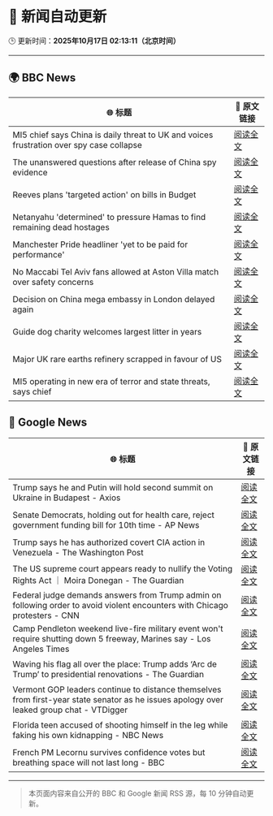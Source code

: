 # 🧠 新闻自动更新

🕒 更新时间：**2025年10月17日 02:13:11（北京时间）**

---

## 🌍 BBC News

| 🌐 标题 | 🔗 原文链接 |
|--------|-------------|
| MI5 chief says China is daily threat to UK and voices frustration over spy case collapse | [阅读全文](https://www.bbc.com/news/articles/c0ex172rxwzo?at_medium=RSS&at_campaign=rss) |
| The unanswered questions after release of China spy evidence | [阅读全文](https://www.bbc.com/news/articles/cp3x55rqdy5o?at_medium=RSS&at_campaign=rss) |
| Reeves plans 'targeted action' on bills in Budget | [阅读全文](https://www.bbc.com/news/articles/c8eykkgdze5o?at_medium=RSS&at_campaign=rss) |
| Netanyahu 'determined' to pressure Hamas to find remaining dead hostages | [阅读全文](https://www.bbc.com/news/articles/c4gkm0243wzo?at_medium=RSS&at_campaign=rss) |
| Manchester Pride headliner 'yet to be paid for performance' | [阅读全文](https://www.bbc.com/news/articles/cpq1ddje202o?at_medium=RSS&at_campaign=rss) |
| No Maccabi Tel Aviv fans allowed at Aston Villa match over safety concerns | [阅读全文](https://www.bbc.com/sport/football/articles/cy9pjv59w95o?at_medium=RSS&at_campaign=rss) |
| Decision on China mega embassy in London delayed again | [阅读全文](https://www.bbc.com/news/articles/cr7mn28drz8o?at_medium=RSS&at_campaign=rss) |
| Guide dog charity welcomes largest litter in years | [阅读全文](https://www.bbc.com/news/articles/c04glp477ygo?at_medium=RSS&at_campaign=rss) |
| Major UK rare earths refinery scrapped in favour of US | [阅读全文](https://www.bbc.com/news/articles/czxnv7y03nno?at_medium=RSS&at_campaign=rss) |
| MI5 operating in new era of terror and state threats, says chief | [阅读全文](https://www.bbc.com/news/articles/cgr40w2zereo?at_medium=RSS&at_campaign=rss) |

## 📰 Google News

| 🌐 标题 | 🔗 原文链接 |
|--------|-------------|
| Trump says he and Putin will hold second summit on Ukraine in Budapest - Axios | [阅读全文](https://news.google.com/rss/articles/CBMidEFVX3lxTE1VeldfOGdPWGVCVXNDUno5YUxKR0d3d043R0tNUVQ5MUZsX0k2S003cDJ3Ync3dDlVcmxfQzBOMV9ZQzRTalU2NjVoeEVMWEQ4a2pGVVNBMkttdUVjSHpsQjJqeURkOTZlN1U1U2tXejJoTWdn?oc=5) |
| Senate Democrats, holding out for health care, reject government funding bill for 10th time - AP News | [阅读全文](https://news.google.com/rss/articles/CBMipwFBVV95cUxQZlAwM0NMZFdmSlJTeWQwVkJKb0FzMzF5X1c3TGpRSVp5MGZXTTgyVVRDSHBqX3pkMzNRRGZuckJENGNIX3NMYm85M1lOMFNrVGx3b2k4d3ozbnpRdEtnT3JXbmJ4ZXlaaGFFVkt6UkFuY1phRW5mbjV6Rml4TXc5OHA3RUVOV2FtcGFOWVhKdzJmMmFydVE4YzE2S081RWpmc1FnbVRWWQ?oc=5) |
| Trump says he has authorized covert CIA action in Venezuela - The Washington Post | [阅读全文](https://news.google.com/rss/articles/CBMioAFBVV95cUxOVFYzdDlXSXYtMEEwX3cxWklEMGxXU0diNVFDRHBxLTZ0MXdNUWtvaXdMc2xXc0VyY0pLQ0dGV2xGV3FwU1dqc0JvYXRpOTlOLWxWZ29tc1d1UDNrWTByR0JzSFNiRW45eTBkbS1tUW5wT3BTdjJ2aUJpU1pFRFp6NXB5ckRfMjBuT0RpU1pqY1oyTjVJS0FBU2hFUm5QN2pY?oc=5) |
| The US supreme court appears ready to nullify the Voting Rights Act ｜ Moira Donegan - The Guardian | [阅读全文](https://news.google.com/rss/articles/CBMijgFBVV95cUxNSmw1MDhqUHlOOU9rQlBkUEdOMWNaaE9QWHJsOW0ybXF0UXhPQzdiMjBYLWhqTG1FRGxMSlJQRFhZMTV3c09rZVg5OUpUVUdQM3B0QXM3bEU4WWV3Y2VZblZwNnNoYVNTb28yRGRFNFh5dnNfTW9ETTRPTlJ2SEtuaHJ0bFY3Ykh4ZmpXZzV3?oc=5) |
| Federal judge demands answers from Trump admin on following order to avoid violent encounters with Chicago protesters - CNN | [阅读全文](https://news.google.com/rss/articles/CBMifkFVX3lxTE5VVkpDSEt1SWc0SENLMHVnNENZQ29CZTAxdnNwQ3c5QVFNRmtrTjFHS0tUMS1uZ3RWcTUwZ2QtY2sxWUE1emxCWlB0NVJYTk1zNHppU09PWFEtOC1FSTRULVNhYndCZU1vMU9Tak9nV3I5WkNQZGpxQ1Eza1B0Zw?oc=5) |
| Camp Pendleton weekend live-fire military event won't require shutting down 5 freeway, Marines say - Los Angeles Times | [阅读全文](https://news.google.com/rss/articles/CBMirAFBVV95cUxPUUxrUXM4TS1VNW5jcVFxT2dyNWNFRkxMSGJIdmZIUlU5NVVzaU1scnptT09oUTF5TkxqeWUxZ1FZZ1JOT1FtZFRXWXlCQzJKZElmUzRfTzFHTF9mT0dXb3RnSkJDejFBZWE2Sy1VUkx1Z2dOMEdEZm1mTkZIVFZXNmgtd0dJNG1XRXRKSHJ3UG5IbXZNcmRMand2b3BRcENhNDdSdnkwdzdQaEpT?oc=5) |
| Waving his flag all over the place: Trump adds ‘Arc de Trump’ to presidential renovations - The Guardian | [阅读全文](https://news.google.com/rss/articles/CBMiggFBVV95cUxOTFI5X2V3VUdhaEIyT01VQjVQM1AtSVR4Y2RBZS1ucVZXV1JTSUVRSlhmbXFIaVdsX29zT085eTJBWXQ2UHhubFR6Rm9aZzh0aDlPd1RPaDJWTDktQnpCOW5tVFhTdEtKTjBRc0Q3eThkeE51enhrM1cyYWptTnIyM3pR?oc=5) |
| Vermont GOP leaders continue to distance themselves from first-year state senator as he issues apology over leaked group chat - VTDigger | [阅读全文](https://news.google.com/rss/articles/CBMi7AFBVV95cUxOaHpWZ044b2dTN0d6QnczdzNZVVg5SjFwa2huU0FHRHU3VWg0SktPdHZzOEtWTWxTVERkQXpqX1lteFl4Z3BSb1dVd05CR3NUc3ppeEJYbGUzTXlVREktbkVHMVNoMnhyVmZ1eGxEeThBY24zNXdMSEtPQmhZdlM1MUgya0hSQk5mTlJxNUN5MGlZcF9IX3JmTTRCZ3hhaG5EZ01ZbG9vN3lRdE0zYkpzdUQ3V04tMWFYcTNmRUE2MnlzT2JoaDgxNkJmU25ucWJiN18zc3hFbGxOUl9ybV80U1BMMy01dllsNmhzYw?oc=5) |
| Florida teen accused of shooting himself in the leg while faking his own kidnapping - NBC News | [阅读全文](https://news.google.com/rss/articles/CBMioAFBVV95cUxOdXdmYmFxYmlwYWhRa2NNUEdfTjM4OFk2LXNHRXJhcEpnN3p4V3U4N1hoREpmNmtTOExtZW1fZGFENWxZNlpfZjhtWjFRbjNCYTBGUThkUWQtZHZpVHpjSHMyclhLOFpORjZ3d0N3ZEdnb1RoX241NFFoem9VYjczeERUcVlORkFYRkdmREVfRUNIRUxEQ3NSdWQ5QWYyOG5x0gFWQVVfeXFMUEJNcDhLZW8xTENkcmdWUDBTQ1hUUkx4YVl3aXItaW5uVTFjQkJnZ2VTTlM5WW1lTlZKRFdCRmFyOF9qVnc4M1VhR0NhMEhSeXVhR0kxbXc?oc=5) |
| French PM Lecornu survives confidence votes but breathing space will not last long - BBC | [阅读全文](https://news.google.com/rss/articles/CBMiWkFVX3lxTFBDWWRnaHcxOFBRMlZscDh4anRWNmdMdXZsdmVPVzExVEdHNzBrUlYtWGJaYUhCWUdnZ0d5LWVrTFNya0FxSUhZaUp2ODFsTFdVUmtUTUxpRkhWd9IBX0FVX3lxTFB2VVFBSjJNWVlTUGlWSkxDQUZiYTVQTl9wdG84NGtqM01ZWl9uYWc5dkk0Rko1cENuamZrcThFNHlENmxkcG5LVkZUUVdRR2dpUTZ3cGkwODQ2Wm5hMUxj?oc=5) |

---
> 本页面内容来自公开的 BBC 和 Google 新闻 RSS 源，每 10 分钟自动更新。